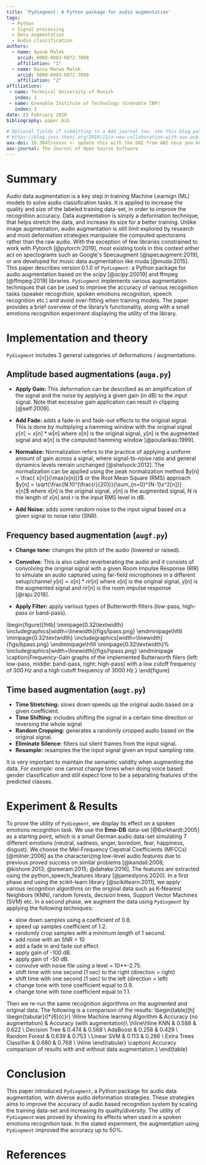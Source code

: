 ```yaml
---
title: 'Pydiogment: A Python package for audio augmentation'
tags:
  - Python
  - Signal processing
  - Data augmentation
  - Audio classification
authors:
  - name: Ayoub Malek
    orcid: 0000-0003-0872-7098
    affiliation: "1"
  - name: Hasna Marwa Malek
    orcid: 0000-0003-0872-7098
    affiliation: "2"
affiliations:
 - name: Technical University of Munich
   index: 1
 - name: Grenoble Institute of Technology (Grenoble INP)
   index: 2
date: 25 February 2020
bibliography: paper.bib

# Optional fields if submitting to a AAS journal too, see this blog post:
# https://blog.joss.theoj.org/2018/12/a-new-collaboration-with-aas-publishing
aas-doi: 10.3847/xxxxx <- update this with the DOI from AAS once you know it.
aas-journal: The Journal of Open Source Software
---
```


# Summary
Audio data augmentation is a key step in training Machine Learnign (ML) models to solve audio classification tasks.
It is applied to increase the quality and size of the labeled training data-set, in order to improve the recognition accuracy.
Data augmentation is simply a deformation technique, that helps stretch the data, and increase its size for a better training.
Unlike image augmentation, audio augmentation is still limit explored by research and most deformation strategies manipulate the computed spectorams rather than the raw audio. With the exception of few libraries constrained to work with Pytorch [@pytorch:2019], most existing tools in this context either act on spectograms such as Google's Specaugment [@specaugment:2019], or are developed for music data augmentation like muda [@muda:2015]. This paper describes version 0.1.0 of `Pydiogment`: a Python package for audio augmentation based on the scipy [@scipy:20019] and ffmpeg [@ffmpeg:2019] libraries.
`Pydiogment` implements various augmentation techniques that can be used to improve the accuracy of various recognition tasks (speaker recognition, spoken emotions recognition, speech recognition etc.) and avoid over-fitting when training models.
The paper provides a brief overview of the library’s functionality, along with a small emotions recognition experiment displaying the utility of the library.

# Implementation and theory
`Pydiogment` includes 3 general categories of deformations / augmentations:

## Amplitude based augmentations (`auga.py`)
  - **Apply Gain:** This deformation can be described as an amplification of the signal and the noise by applying a given gain (in dB) to the input signal. Note that excessive gain application can result in clipping [@self:2009].

  - **Add Fade:** adds a fade-in and fade-out effects to the original signal. This is done by multiplying a hamming window with the original signal  $y[n] = x[n] * w[n]$ where $x[n]$ is the original signal, $y[n]$ is the augmented signal and $w[n]$ is the computed hamming window  [@poularikas:1999].

  - **Normalize:** Normalization refers to the practice of applying a uniform amount of gain across a signal, where signal-to-noise ratio and general dynamics levels remain unchanged [@shelvock:2012]. The normalization can be applied using the peak normalization method $y[n] = \frac{ x[n]}{\max(x[n])}$ or the Root Mean Square (RMS) approach $y[n] = \sqrt{\frac{N.10^(\frac{r}{20})}{\sum_{n=0}^{N-1}x^2[n]}} . x[n]$ where $x[n]$ is the original signal, $y[n]$ is the augmented signal, N is the length of $x[n]$ and $r$ is the input RMS level in dB.

  - **Add Noise:** adds some random noise to the input signal based on a given signal to noise ratio (SNR).

## Frequency based augmentation (`augf.py`)
  - **Change tone:** changes the pitch of the audio (lowered or raised).

  - **Convolve:**  This is also called reverberating the audio and it consists of convolving the original signal with a given Room Impulse Response (RIR) to simulate an audio captured using far-field microphones in a different setup/channel $y[n] = x[n] * rir[n]$ where $x[n]$ is the original signal, $y[n]$ is the augmented signal and $rir[n]$ is the room impulse response [@raju:2018].

  - **Apply Filter:** apply various types of Butterworth filters (low-pass, high-pass or band-pass).

  \begin{figure}[!htb]
      \minipage{0.32\textwidth}
        \includegraphics[width=\linewidth]{figs/lpass.png}
      \endminipage\hfill
      \minipage{0.32\textwidth}
        \includegraphics[width=\linewidth]{figs/bpass.png}
      \endminipage\hfill
      \minipage{0.32\textwidth}%
        \includegraphics[width=\linewidth]{figs/hpass.png}
      \endminipage
  \caption{Frequency-Gain graphs of the implemented Butterworth filers (left: low-pass, middle: band-pass, right: high-pass) with a low cutoff frequency of 300 $Hz$ and a high cutoff frequency of 3000 $Hz$.}
  \end{figure}

## Time based augmentation (`augt.py`)
  - **Time Stretching:** slows down speeds up the original audio based on a given coefficient.
  - **Time Shifting:**  includes shifting the signal in a certain time direction or reversing the whole signal
  - **Random Cropping:** generates a randomly cropped audio based on the original signal.
  - **Eliminate Silence:** filters out silent frames from the input signal.
  - **Resample:** resamples the the input signal given an input sampling rate.

It is very important to maintain the semantic validity when augmenting the data.
*For example:* one cannot change tones when doing voice based gender classification and still expect tone to be a separating features of the predicted classes.

# Experiment & Results
To prove the utility of `Pydiogment`, we display its effect on a spoken emotions recognition task.
We use the **Emo-DB** data-set  [@Burkhardt:2005] as a starting point, which is a small German audio data-set simulating 7 different emotions (neutral, sadness, anger, boredom, fear, happiness, disgust). We choose the Mel-Frequency Cepstral Coefficients (MFCCs) [@milner:2006] as the characterizing low-level audio features due to previous proved success on similar problems [@kandali:2008; @kishore:2013; @sreeram:2015; @dahake:2016]. The features are extracted using the python_speech_features library [@jameslyons:2020]. In a first phase and using the scikit-learn library [@scikitlearn:2011], we apply various recognition algorithms on the original data such as K-Nearest Neighbors (KNN), random forests, decision trees, Support Vector Machines (SVM) etc.
In a second phase, we augment the data using `Pydiogment` by applying the following techniques:

- slow down samples using a coefficient of 0.8.
- speed up samples coefficient of 1.2.
- randomly crop samples with a minimum length of 1 second.
- add noise with an SNR = 10
- add a fade in and fade out effect.
- apply gain of -100 dB.
- apply gain of -50 dB.
- convolve with noise file using a level = 10**-2.75.
- shift time with one second (1 sec) to the right (direction = right)
- shift time with one second (1 sec) to the left (direction = left)
- change tone with tone coefficient equal to 0.9.
- change tone with tone coefficient equal to 1.1.

Then we re-run the same recognition algorithms on the augmented and original data. The following is a comparison of the results:
\begin{table}[h]
    \begin{tabular}{l*{6}{c}r}
        \hline
        Machine learning Algorithm  & Accuracy (no augmentation) & Accuracy (with augmentation)\\
        \hline\hline
        KNN                         &             0.588          &           0.622              \\
        Decision Tree               &             0.474          &           0.568              \\
        AdaBoost                    &             0.258          &           0.429              \\
        Random Forest               &             0.639          &           0.753              \\
        Linear SVM                  &             0.113          &           0.286              \\
        Extra Trees Classifier      &             0.680          &           0.768              \\
        \hline
    \end{tabular}
\caption{ Accuracy comparison of results with and without data augmentation.}
\end{table}

# Conclusion

This paper introduced `Pydiogment`, a Python package for audio data augmentation, with diverse audio deformation strategies.
These strategies aims to improve the accuracy of audio based recognition system by scaling the training data-set and increasing its quality/diversity.
The utility of `Pydiogment` was proved by showing its effects when used in a spoken emotions recognition task. In the stated experiment, the augmentation using `Pydiogment` improved the accuracy up to 50%.


# References
